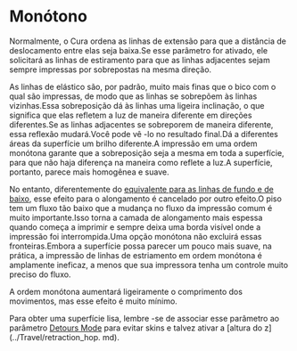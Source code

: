 Monótono
====
Normalmente, o Cura ordena as linhas de extensão para que a distância de deslocamento entre elas seja baixa.Se esse parâmetro for ativado, ele solicitará as linhas de estiramento para que as linhas adjacentes sejam sempre impressas por sobrepostas na mesma direção.

As linhas de elástico são, por padrão, muito mais finas que o bico com o qual são impressas, de modo que as linhas se sobrepõem às linhas vizinhas.Essa sobreposição dá às linhas uma ligeira inclinação, o que significa que elas refletem a luz de maneira diferente em direções diferentes.Se as linhas adjacentes se sobreporem de maneira diferente, essa reflexão mudará.Você pode vê -lo no resultado final.Dá a diferentes áreas da superfície um brilho diferente.A impressão em uma ordem monótona garante que a sobreposição seja a mesma em toda a superfície, para que não haja diferença na maneira como reflete a luz.A superfície, portanto, parece mais homogênea e suave.

No entanto, diferentemente do [equivalente para as linhas de fundo e de baixo](Skin_Monotonic.md), esse efeito para o alongamento é cancelado por outro efeito.O piso tem um fluxo tão baixo que a mudança no fluxo da impressão comum é muito importante.Isso torna a camada de alongamento mais espessa quando começa a imprimir e sempre deixa uma borda visível onde a impressão foi interrompida.Uma opção monótona não excluirá essas fronteiras.Embora a superfície possa parecer um pouco mais suave, na prática, a impressão de linhas de estriamento em ordem monótona é amplamente ineficaz, a menos que sua impressora tenha um controle muito preciso do fluxo.

A ordem monótona aumentará ligeiramente o comprimento dos movimentos, mas esse efeito é muito mínimo.

Para obter uma superfície lisa, lembre -se de associar esse parâmetro ao parâmetro [Detours Mode](../Travel/Retaction_Combing.md) para evitar skins e talvez ativar a [altura do z](../Travel/retraction_hop. md).


